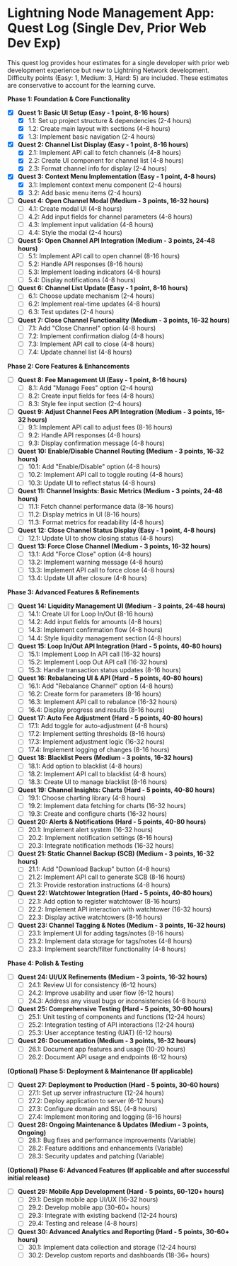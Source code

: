 # Lightning Node Management App: Quest Log (Single Dev, Prior Web Dev Exp)

This quest log provides hour estimates for a single developer with prior web development experience but new to Lightning Network development. Difficulty points (Easy: 1, Medium: 3, Hard: 5) are included. These estimates are conservative to account for the learning curve.

**Phase 1: Foundation & Core Functionality**

- [x] **Quest 1: Basic UI Setup (Easy - 1 point, 8-16 hours)**
  - [x] 1.1: Set up project structure & dependencies (2-4 hours)
  - [x] 1.2: Create main layout with sections (4-8 hours)
  - [x] 1.3: Implement basic navigation (2-4 hours)
- [x] **Quest 2: Channel List Display (Easy - 1 point, 8-16 hours)**
  - [x] 2.1: Implement API call to fetch channels (4-8 hours)
  - [x] 2.2: Create UI component for channel list (4-8 hours)
  - [x] 2.3: Format channel info for display (2-4 hours)
- [x] **Quest 3: Context Menu Implementation (Easy - 1 point, 4-8 hours)**
  - [x] 3.1: Implement context menu component (2-4 hours)
  - [x] 3.2: Add basic menu items (2-4 hours)
- [ ] **Quest 4: Open Channel Modal (Medium - 3 points, 16-32 hours)**
  - [ ] 4.1: Create modal UI (4-8 hours)
  - [ ] 4.2: Add input fields for channel parameters (4-8 hours)
  - [ ] 4.3: Implement input validation (4-8 hours)
  - [ ] 4.4: Style the modal (2-4 hours)
- [ ] **Quest 5: Open Channel API Integration (Medium - 3 points, 24-48 hours)**
  - [ ] 5.1: Implement API call to open channel (8-16 hours)
  - [ ] 5.2: Handle API responses (8-16 hours)
  - [ ] 5.3: Implement loading indicators (4-8 hours)
  - [ ] 5.4: Display notifications (4-8 hours)
- [ ] **Quest 6: Channel List Update (Easy - 1 point, 8-16 hours)**
  - [ ] 6.1: Choose update mechanism (2-4 hours)
  - [ ] 6.2: Implement real-time updates (4-8 hours)
  - [ ] 6.3: Test updates (2-4 hours)
- [ ] **Quest 7: Close Channel Functionality (Medium - 3 points, 16-32 hours)**
  - [ ] 7.1: Add "Close Channel" option (4-8 hours)
  - [ ] 7.2: Implement confirmation dialog (4-8 hours)
  - [ ] 7.3: Implement API call to close (4-8 hours)
  - [ ] 7.4: Update channel list (4-8 hours)

**Phase 2: Core Features & Enhancements**

- [ ] **Quest 8: Fee Management UI (Easy - 1 point, 8-16 hours)**
  - [ ] 8.1: Add "Manage Fees" option (2-4 hours)
  - [ ] 8.2: Create input fields for fees (4-8 hours)
  - [ ] 8.3: Style fee input section (2-4 hours)
- [ ] **Quest 9: Adjust Channel Fees API Integration (Medium - 3 points, 16-32 hours)**
  - [ ] 9.1: Implement API call to adjust fees (8-16 hours)
  - [ ] 9.2: Handle API responses (4-8 hours)
  - [ ] 9.3: Display confirmation message (4-8 hours)
- [ ] **Quest 10: Enable/Disable Channel Routing (Medium - 3 points, 16-32 hours)**
  - [ ] 10.1: Add "Enable/Disable" option (4-8 hours)
  - [ ] 10.2: Implement API call to toggle routing (4-8 hours)
  - [ ] 10.3: Update UI to reflect status (4-8 hours)
- [ ] **Quest 11: Channel Insights: Basic Metrics (Medium - 3 points, 24-48 hours)**
  - [ ] 11.1: Fetch channel performance data (8-16 hours)
  - [ ] 11.2: Display metrics in UI (8-16 hours)
  - [ ] 11.3: Format metrics for readability (4-8 hours)
- [ ] **Quest 12: Close Channel Status Display (Easy - 1 point, 4-8 hours)**
  - [ ] 12.1: Update UI to show closing status (4-8 hours)
- [ ] **Quest 13: Force Close Channel (Medium - 3 points, 16-32 hours)**
  - [ ] 13.1: Add "Force Close" option (4-8 hours)
  - [ ] 13.2: Implement warning message (4-8 hours)
  - [ ] 13.3: Implement API call to force close (4-8 hours)
  - [ ] 13.4: Update UI after closure (4-8 hours)

**Phase 3: Advanced Features & Refinements**

- [ ] **Quest 14: Liquidity Management UI (Medium - 3 points, 24-48 hours)**
  - [ ] 14.1: Create UI for Loop In/Out (8-16 hours)
  - [ ] 14.2: Add input fields for amounts (4-8 hours)
  - [ ] 14.3: Implement confirmation flow (4-8 hours)
  - [ ] 14.4: Style liquidity management section (4-8 hours)
- [ ] **Quest 15: Loop In/Out API Integration (Hard - 5 points, 40-80 hours)**
  - [ ] 15.1: Implement Loop In API call (16-32 hours)
  - [ ] 15.2: Implement Loop Out API call (16-32 hours)
  - [ ] 15.3: Handle transaction status updates (8-16 hours)
- [ ] **Quest 16: Rebalancing UI & API (Hard - 5 points, 40-80 hours)**
  - [ ] 16.1: Add "Rebalance Channel" option (4-8 hours)
  - [ ] 16.2: Create form for parameters (8-16 hours)
  - [ ] 16.3: Implement API call to rebalance (16-32 hours)
  - [ ] 16.4: Display progress and results (8-16 hours)
- [ ] **Quest 17: Auto Fee Adjustment (Hard - 5 points, 40-80 hours)**
  - [ ] 17.1: Add toggle for auto-adjustment (4-8 hours)
  - [ ] 17.2: Implement setting thresholds (8-16 hours)
  - [ ] 17.3: Implement adjustment logic (16-32 hours)
  - [ ] 17.4: Implement logging of changes (8-16 hours)
- [ ] **Quest 18: Blacklist Peers (Medium - 3 points, 16-32 hours)**
  - [ ] 18.1: Add option to blacklist (4-8 hours)
  - [ ] 18.2: Implement API call to blacklist (4-8 hours)
  - [ ] 18.3: Create UI to manage blacklist (8-16 hours)
- [ ] **Quest 19: Channel Insights: Charts (Hard - 5 points, 40-80 hours)**
  - [ ] 19.1: Choose charting library (4-8 hours)
  - [ ] 19.2: Implement data fetching for charts (16-32 hours)
  - [ ] 19.3: Create and configure charts (16-32 hours)
- [ ] **Quest 20: Alerts & Notifications (Hard - 5 points, 40-80 hours)**
  - [ ] 20.1: Implement alert system (16-32 hours)
  - [ ] 20.2: Implement notification settings (8-16 hours)
  - [ ] 20.3: Integrate notification methods (16-32 hours)
- [ ] **Quest 21: Static Channel Backup (SCB) (Medium - 3 points, 16-32 hours)**
  - [ ] 21.1: Add "Download Backup" button (4-8 hours)
  - [ ] 21.2: Implement API call to generate SCB (8-16 hours)
  - [ ] 21.3: Provide restoration instructions (4-8 hours)
- [ ] **Quest 22: Watchtower Integration (Hard - 5 points, 40-80 hours)**
  - [ ] 22.1: Add option to register watchtower (8-16 hours)
  - [ ] 22.2: Implement API interaction with watchtower (16-32 hours)
  - [ ] 22.3: Display active watchtowers (8-16 hours)
- [ ] **Quest 23: Channel Tagging & Notes (Medium - 3 points, 16-32 hours)**
  - [ ] 23.1: Implement UI for adding tags/notes (8-16 hours)
  - [ ] 23.2: Implement data storage for tags/notes (4-8 hours)
  - [ ] 23.3: Implement search/filter functionality (4-8 hours)

**Phase 4: Polish & Testing**

- [ ] **Quest 24: UI/UX Refinements (Medium - 3 points, 16-32 hours)**
  - [ ] 24.1: Review UI for consistency (6-12 hours)
  - [ ] 24.2: Improve usability and user flow (6-12 hours)
  - [ ] 24.3: Address any visual bugs or inconsistencies (4-8 hours)
- [ ] **Quest 25: Comprehensive Testing (Hard - 5 points, 30-60 hours)**
  - [ ] 25.1: Unit testing of components and functions (12-24 hours)
  - [ ] 25.2: Integration testing of API interactions (12-24 hours)
  - [ ] 25.3: User acceptance testing (UAT) (6-12 hours)
- [ ] **Quest 26: Documentation (Medium - 3 points, 16-32 hours)**
  - [ ] 26.1: Document app features and usage (10-20 hours)
  - [ ] 26.2: Document API usage and endpoints (6-12 hours)

**(Optional) Phase 5: Deployment & Maintenance (If applicable)**

- [ ] **Quest 27: Deployment to Production (Hard - 5 points, 30-60 hours)**
  - [ ] 27.1: Set up server infrastructure (12-24 hours)
  - [ ] 27.2: Deploy application to server (6-12 hours)
  - [ ] 27.3: Configure domain and SSL (4-8 hours)
  - [ ] 27.4: Implement monitoring and logging (8-16 hours)
- [ ] **Quest 28: Ongoing Maintenance & Updates (Medium - 3 points, Ongoing)**
  - [ ] 28.1: Bug fixes and performance improvements (Variable)
  - [ ] 28.2: Feature additions and enhancements (Variable)
  - [ ] 28.3: Security updates and patching (Variable)

**(Optional) Phase 6: Advanced Features (If applicable and after successful initial release)**

- [ ] **Quest 29: Mobile App Development (Hard - 5 points, 60-120+ hours)**
  - [ ] 29.1: Design mobile app UI/UX (16-32 hours)
  - [ ] 29.2: Develop mobile app (30-60+ hours)
  - [ ] 29.3: Integrate with existing backend (12-24 hours)
  - [ ] 29.4: Testing and release (4-8 hours)
- [ ] **Quest 30: Advanced Analytics and Reporting (Hard - 5 points, 30-60+ hours)**
  - [ ] 30.1: Implement data collection and storage (12-24 hours)
  - [ ] 30.2: Develop custom reports and dashboards (18-36+ hours)
